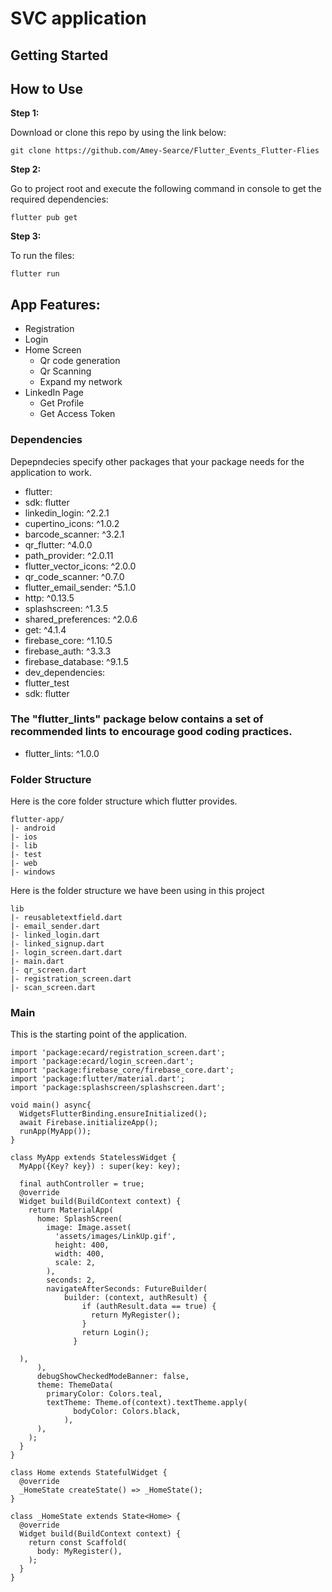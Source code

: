 # SVC application



## Getting Started



## How to Use 

**Step 1:**

Download or clone this repo by using the link below:

```
git clone https://github.com/Amey-Searce/Flutter_Events_Flutter-Flies
```

**Step 2:**

Go to project root and execute the following command in console to get the required dependencies: 

```
flutter pub get 
```

**Step 3:**

To run the files:

```
flutter run
```


## App Features:

* Registration
* Login
* Home Screen 
  * Qr code generation
  * Qr Scanning 
  * Expand my network
* LinkedIn Page
  * Get Profile
  * Get Access Token
  
### Dependencies

Depepndecies specify other packages that your package needs for the application to work.

* flutter:
* sdk: flutter
* linkedin_login: ^2.2.1
* cupertino_icons: ^1.0.2
* barcode_scanner: ^3.2.1
* qr_flutter: ^4.0.0
* path_provider: ^2.0.11
* flutter_vector_icons: ^2.0.0
* qr_code_scanner: ^0.7.0
* flutter_email_sender: ^5.1.0
* http: ^0.13.5
* splashscreen: ^1.3.5
* shared_preferences: ^2.0.6
* get: ^4.1.4
* firebase_core: ^1.10.5
* firebase_auth: ^3.3.3
* firebase_database: ^9.1.5
* dev_dependencies:
* flutter_test
* sdk: flutter

### The "flutter_lints" package below contains a set of recommended lints to encourage good coding practices. 
* flutter_lints: ^1.0.0


### Folder Structure
Here is the core folder structure which flutter provides.

```
flutter-app/
|- android
|- ios
|- lib
|- test
|- web
|- windows

```

Here is the folder structure we have been using in this project

```
lib
|- reusabletextfield.dart
|- email_sender.dart
|- linked_login.dart
|- linked_signup.dart
|- login_screen.dart.dart
|- main.dart
|- qr_screen.dart
|- registration_screen.dart
|- scan_screen.dart
```

### Main

This is the starting point of the application.

```
import 'package:ecard/registration_screen.dart';
import 'package:ecard/login_screen.dart';
import 'package:firebase_core/firebase_core.dart';
import 'package:flutter/material.dart';
import 'package:splashscreen/splashscreen.dart';

void main() async{
  WidgetsFlutterBinding.ensureInitialized();
  await Firebase.initializeApp();
  runApp(MyApp());
}

class MyApp extends StatelessWidget {
  MyApp({Key? key}) : super(key: key);

  final authController = true;
  @override
  Widget build(BuildContext context) {
    return MaterialApp(
      home: SplashScreen(
        image: Image.asset(
          'assets/images/LinkUp.gif',
          height: 400,
          width: 400,
          scale: 2,
        ),
        seconds: 2,
        navigateAfterSeconds: FutureBuilder(
            builder: (context, authResult) {
                if (authResult.data == true) {
                  return MyRegister();
                }
                return Login();
              }

  ),
      ),
      debugShowCheckedModeBanner: false,
      theme: ThemeData(
        primaryColor: Colors.teal,
        textTheme: Theme.of(context).textTheme.apply(
              bodyColor: Colors.black,
            ),
      ),
    );
  }
}

class Home extends StatefulWidget {
  @override
  _HomeState createState() => _HomeState();
}

class _HomeState extends State<Home> {
  @override
  Widget build(BuildContext context) {
    return const Scaffold(
      body: MyRegister(),
    );
  }
}
```


